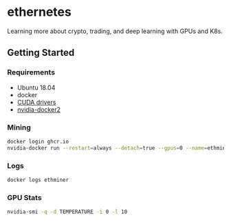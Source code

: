 # ethernetes
Learning more about crypto, trading, and deep learning with GPUs and K8s.


## Getting Started

### Requirements

- Ubuntu 18.04
- docker
- [CUDA drivers](https://askubuntu.com/questions/1099015/how-to-install-latest-version-of-cuda-on-ubuntu-18-04)
- [nvidia-docker2](https://docs.nvidia.com/datacenter/cloud-native/container-toolkit/install-guide.html#setting-up-nvidia-container-toolkit)

### Mining


```bash
docker login ghcr.io
nvidia-docker run --restart=always --detach=true --gpus=0 --name=ethminer ghcr.io/hfuss/miner:v0.1.0
```

### Logs

```bash
docker logs ethminer
```

### GPU Stats

```bash
nvidia-smi -q -d TEMPERATURE -i 0 -l 10
```
